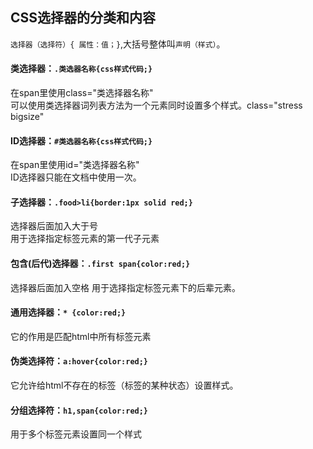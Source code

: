 ## CSS选择器的分类和内容
`选择器（选择符）{ 属性：值；}`,大括号整体叫`声明（样式）`。<br>
#### 类选择器：`.类选器名称{css样式代码;}`
在span里使用class="类选择器名称"<br>
可以使用类选择器词列表方法为一个元素同时设置多个样式。class="stress bigsize"
#### ID选择器：`#类选器名称{css样式代码;}`
在span里使用id="类选择器名称"<br>
ID选择器只能在文档中使用一次。
#### 子选择器：`.food>li{border:1px solid red;}`
选择器后面加入大于号<br>
用于选择指定标签元素的第一代子元素
#### 包含(后代)选择器：`.first span{color:red;}`
选择器后面加入空格
用于选择指定标签元素下的后辈元素。
#### 通用选择器：`* {color:red;}`
它的作用是匹配html中所有标签元素
#### 伪类选择符：`a:hover{color:red;}`
它允许给html不存在的标签（标签的某种状态）设置样式。
#### 分组选择符：`h1,span{color:red;}`
用于多个标签元素设置同一个样式